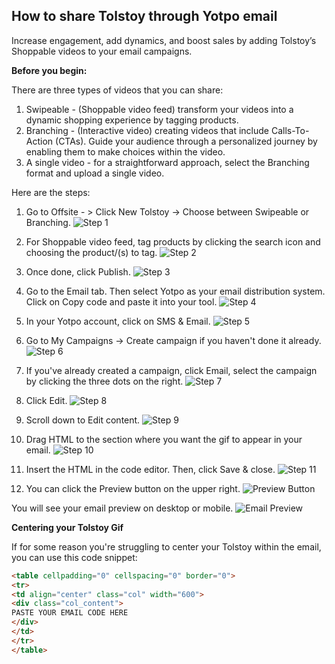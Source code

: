 ## How to share Tolstoy through Yotpo email

Increase engagement, add dynamics, and boost sales by adding Tolstoy’s Shoppable videos to your email campaigns.

**Before you begin:**

There are three types of videos that you can share:
1. Swipeable - (Shoppable video feed) transform your videos into a dynamic shopping experience by tagging products.
2. Branching - (Interactive video) creating videos that include Calls-To-Action (CTAs). Guide your audience through a personalized journey by enabling them to make choices within the video.
3. A single video - for a straightforward approach, select the Branching format and upload a single video.

Here are the steps:

1. Go to Offsite - > Click New Tolstoy -> Choose between Swipeable or Branching. ![Step 1](https://downloads.intercomcdn.com/i/o/979221906/8bab7ac578036bf6c22ff97d/image.png)

2. For Shoppable video feed, tag products by clicking the search icon and choosing the product/(s) to tag. ![Step 2](https://downloads.intercomcdn.com/i/o/979329414/8986c0f7593c41df2134aafe/image.png)

3. Once done, click Publish. ![Step 3](https://downloads.intercomcdn.com/i/o/979333315/3196d349f2e9703f15219dab/image.png)

4. Go to the Email tab. Then select Yotpo as your email distribution system. Click on Copy code and paste it into your tool. ![Step 4](https://downloads.intercomcdn.com/i/o/979251943/b829bbe44c041194e8c2b1ad/image.png)

5. In your Yotpo account, click on SMS & Email. ![Step 5](https://downloads.intercomcdn.com/i/o/979253617/b3347399eb96bbbca1026dd1/image.png)

6. Go to My Campaigns -> Create campaign if you haven't done it already. ![Step 6](https://downloads.intercomcdn.com/i/o/979255191/cbf08dd89d09af827ea64cd6/image.png)

7. If you've already created a campaign, click Email, select the campaign by clicking the three dots on the right. ![Step 7](https://downloads.intercomcdn.com/i/o/979258198/545200882b9ebe2683a515fb/image.png)

8. Click Edit. ![Step 8](https://downloads.intercomcdn.com/i/o/979259632/06b0f72f8e61c36699d0edd2/image.png)

9. Scroll down to Edit content. ![Step 9](https://downloads.intercomcdn.com/i/o/979260950/0d606a5de025a9b52a75b15c/image.png)

10. Drag HTML to the section where you want the gif to appear in your email. ![Step 10](https://downloads.intercomcdn.com/i/o/979263002/051514291ca65b55453871e1/image.png)

11. Insert the HTML in the code editor. Then, click Save & close. ![Step 11](https://downloads.intercomcdn.com/i/o/979263631/7f009c7eacc157624606e1e1/image.png)

12. You can click the Preview button on the upper right. ![Preview Button](https://downloads.intercomcdn.com/i/o/979266492/e344c00c48da4e40d5fb5828/image.png)

You will see your email preview on desktop or mobile. ![Email Preview](https://downloads.intercomcdn.com/i/o/979267569/7ed5fb9ce4601016eb97bf94/image.png)

**Centering your Tolstoy Gif**

If for some reason you're struggling to center your Tolstoy within the email, you can use this code snippet:

```html
<table cellpadding="0" cellspacing="0" border="0">
<tr>
<td align="center" class="col" width="600">
<div class="col_content">
PASTE YOUR EMAIL CODE HERE
</div>
</td>
</tr>
</table>
